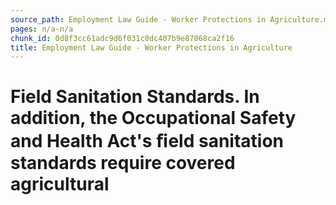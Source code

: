 ```yaml
---
source_path: Employment Law Guide - Worker Protections in Agriculture.md
pages: n/a-n/a
chunk_id: 0d8f3cc61adc9d6f031c0dc407b9e87068ca2f16
title: Employment Law Guide - Worker Protections in Agriculture
---
```

# Field Sanitation Standards. In addition, the Occupational Safety and Health Act's ﬁeld sanitation standards require covered agricultural
